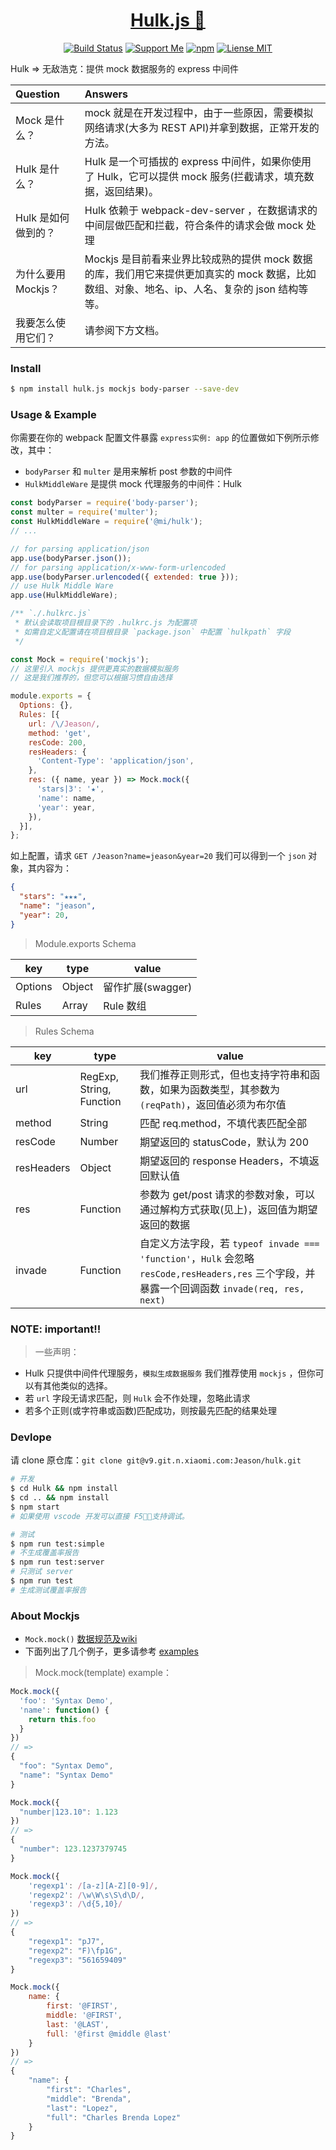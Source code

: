 <div align="center">
  <h1>
    <a href="https://learn-anything.xyz">Hulk.js 🎃</a>
  </h1>

  [![Build Status](https://travis-ci.org/jeasonstudio/hulk.svg?branch=master)](https://travis-ci.org/jeasonstudio/hulk)
  [![Support Me](https://img.shields.io/badge/Support%20Us-💗-ff69b4.svg)](https://github.com/jeasonstudio)
  [![npm](https://img.shields.io/npm/v/hulk.js.svg)](https://www.npmjs.com/package/hulk.js)
  [![Liense MIT](https://img.shields.io/pypi/l/pipenv.svg)](https://github.com/learn-anything/learn-anything/blob/master/LICENSE)
</div>

Hulk => 无敌浩克：提供 mock 数据服务的 express 中间件

| Question | Answers |
| :--- | :--- |
| Mock 是什么？ | mock 就是在开发过程中，由于一些原因，需要模拟网络请求(大多为 REST API)并拿到数据，正常开发的方法。 |
| Hulk 是什么？ | Hulk 是一个可插拔的 express 中间件，如果你使用了 Hulk，它可以提供 mock 服务(拦截请求，填充数据，返回结果)。|
| Hulk 是如何做到的？ | Hulk 依赖于 webpack-dev-server ，在数据请求的中间层做匹配和拦截，符合条件的请求会做 mock 处理 |
| 为什么要用 Mockjs？ | Mockjs 是目前看来业界比较成熟的提供 mock 数据的库，我们用它来提供更加真实的 mock 数据，比如数组、对象、地名、ip、人名、复杂的 json 结构等等。 |
| 我要怎么使用它们？ | 请参阅下方文档。 |

### Install

```bash
$ npm install hulk.js mockjs body-parser --save-dev
```

### Usage & Example

你需要在你的 webpack 配置文件暴露 `express实例: app` 的位置做如下例所示修改，其中：
 - `bodyParser` 和 `multer` 是用来解析 post 参数的中间件
 - `HulkMiddleWare` 是提供 mock 代理服务的中间件：Hulk

```javascript
const bodyParser = require('body-parser');
const multer = require('multer');
const HulkMiddleWare = require('@mi/hulk');
// ...

// for parsing application/json
app.use(bodyParser.json());
// for parsing application/x-www-form-urlencoded
app.use(bodyParser.urlencoded({ extended: true }));
// use Hulk Middle Ware
app.use(HulkMiddleWare);
```

```javascript
/** `./.hulkrc.js`
 * 默认会读取项目根目录下的 .hulkrc.js 为配置项
 * 如需自定义配置请在项目根目录 `package.json` 中配置 `hulkpath` 字段
 */

const Mock = require('mockjs');
// 这里引入 mockjs 提供更真实的数据模拟服务
// 这是我们推荐的，但您可以根据习惯自由选择

module.exports = {
  Options: {},
  Rules: [{
    url: /\/Jeason/,
    method: 'get',
    resCode: 200,
    resHeaders: {
      'Content-Type': 'application/json',
    },
    res: ({ name, year }) => Mock.mock({
      'stars|3': '★',
      'name': name,
      'year': year,
    }),
  }],
};
```

如上配置，请求 `GET /Jeason?name=jeason&year=20` 我们可以得到一个 `json` 对象，其内容为：
```json
{
  "stars": "★★★",
  "name": "jeason",
  "year": 20,
}
```

> Module.exports Schema

| key | type | value |
| --- | --- | --- |
| Options | Object | 留作扩展(swagger) |
| Rules | Array | Rule 数组 |

> Rules Schema

| key | type | value |
| --- | --- | --- |
| url | RegExp, String, Function | 我们推荐正则形式，但也支持字符串和函数，如果为函数类型，其参数为 `(reqPath)`，返回值必须为布尔值 |
| method | String | 匹配 req.method，不填代表匹配全部 |
| resCode | Number | 期望返回的 statusCode，默认为 200 |
| resHeaders | Object | 期望返回的 response Headers，不填返回默认值 |
| res | Function | 参数为 get/post 请求的参数对象，可以通过解构方式获取(见上)，返回值为期望返回的数据 |
| invade | Function | 自定义方法字段，若 `typeof invade === 'function'`，`Hulk` 会忽略 `resCode,resHeaders,res` 三个字段，并暴露一个回调函数 `invade(req, res, next)` |

### NOTE: important!!

> 一些声明：
 - Hulk 只提供中间件代理服务，`模拟生成数据服务` 我们推荐使用 `mockjs` ，但你可以有其他类似的选择。
 - 若 `url` 字段无请求匹配，则 `Hulk` 会不作处理，忽略此请求
 - 若多个正则(或字符串或函数)匹配成功，则按最先匹配的结果处理

### Devlope

请 clone 原仓库：`git clone git@v9.git.n.xiaomi.com:Jeason/hulk.git`

```bash
# 开发
$ cd Hulk && npm install
$ cd .. && npm install
$ npm start
# 如果使用 vscode 开发可以直接 F5，支持调试。
```

```bash
# 测试
$ npm run test:simple
# 不生成覆盖率报告
$ npm run test:server
# 只测试 server
$ npm run test
# 生成测试覆盖率报告
```


### About Mockjs
 - `Mock.mock()` [数据规范及wiki](http://v9.git.n.xiaomi.com/Jeason/hulk/wikis/Syntax-Specification)
 - 下面列出了几个例子，更多请参考 [examples](http://mockjs.com/examples.html)

> Mock.mock(template) example：

```javascript
Mock.mock({
  'foo': 'Syntax Demo',
  'name': function() {
    return this.foo
  }
})
// =>
{
  "foo": "Syntax Demo",
  "name": "Syntax Demo"
}
```

```javascript
Mock.mock({
  "number|123.10": 1.123
})
// =>
{
  "number": 123.1237379745
}
```

```javascript
Mock.mock({
    'regexp1': /[a-z][A-Z][0-9]/,
    'regexp2': /\w\W\s\S\d\D/,
    'regexp3': /\d{5,10}/
})
// =>
{
    "regexp1": "pJ7",
    "regexp2": "F)\fp1G",
    "regexp3": "561659409"
}
```

```javascript
Mock.mock({
    name: {
        first: '@FIRST',
        middle: '@FIRST',
        last: '@LAST',
        full: '@first @middle @last'
    }
})
// =>
{
    "name": {
        "first": "Charles",
        "middle": "Brenda",
        "last": "Lopez",
        "full": "Charles Brenda Lopez"
    }
}
```
